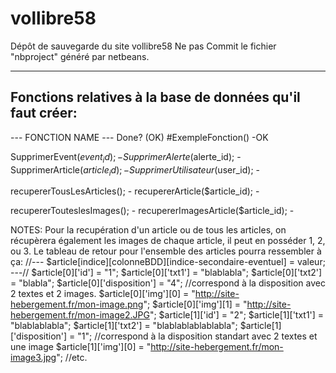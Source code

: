# vollibre58
Dépôt de sauvegarde du site vollibre58
Ne pas Commit le fichier "nbproject" généré par netbeans.


-----------------------------------------------------------------
Fonctions relatives à la base de données qu'il faut créer:
-----------------------------------------------------------------

--- FONCTION NAME ---                       Done? (OK)
#ExempleFonction()                          -OK

SupprimerEvent($event_id);                  -
SupprimerAlerte($alerte_id);                -
SupprimerArticle($article_id);              -
SupprimerUtilisateur($user_id);             -

recupererTousLesArticles();                 -
recupererArticle($article_id);              -

recupererTouteslesImages();                 -
recupererImagesArticle($article_id);        -



NOTES: Pour la recupération d'un article ou de tous les articles, on récupèrera également les images de chaque article, il peut en posséder 1, 2, ou 3.
Le tableau de retour pour l'ensemble des articles pourra ressembler à ça:
//--- $article[indice][colonneBDD][indice-secondaire-eventuel] = valeur; ---//
$article[0]['id'] = "1";
$article[0]['txt1'] = "blablabla";
$article[0]['txt2'] = "blabla";
$article[0]['disposition'] = "4"; //correspond à la disposition avec 2 textes et 2 images.
$article[0]['img'][0] = "http://site-hebergement.fr/mon-image.png";
$article[0]['img'][1] = "http://site-hebergement.fr/mon-image2.JPG";
$article[1]['id'] = "2";
$article[1]['txt1'] = "blablablabla";
$article[1]['txt2'] = "blablablablablabla";
$article[1]['disposition'] = "1"; //correspond à la disposition standart avec 2 textes et une image
$article[1]['img'][0] = "http://site-hebergement.fr/mon-image3.jpg";
//etc.